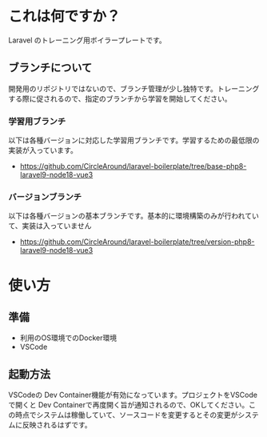# これは何ですか？

Laravel のトレーニング用ボイラープレートです。

## ブランチについて
開発用のリポジトリではないので、ブランチ管理が少し独特です。トレーニングする際に促されるので、指定のブランチから学習を開始してください。

### 学習用ブランチ

以下は各種バージョンに対応した学習用ブランチです。学習するための最低限の実装が入っています。

- https://github.com/CircleAround/laravel-boilerplate/tree/base-php8-laravel9-node18-vue3

### バージョンブランチ

以下は各種バージョンの基本ブランチです。基本的に環境構築のみが行われていて、実装は入っていません

- https://github.com/CircleAround/laravel-boilerplate/tree/version-php8-laravel9-node18-vue3

# 使い方

## 準備
- 利用のOS環境でのDocker環境
- VSCode

## 起動方法
VSCodeの Dev Container機能が有効になっています。プロジェクトをVSCodeで開くと Dev Containerで再度開く旨が通知されるので、OKしてください。この時点でシステムは稼働していて、ソースコードを変更するとその変更がシステムに反映されるはずです。
